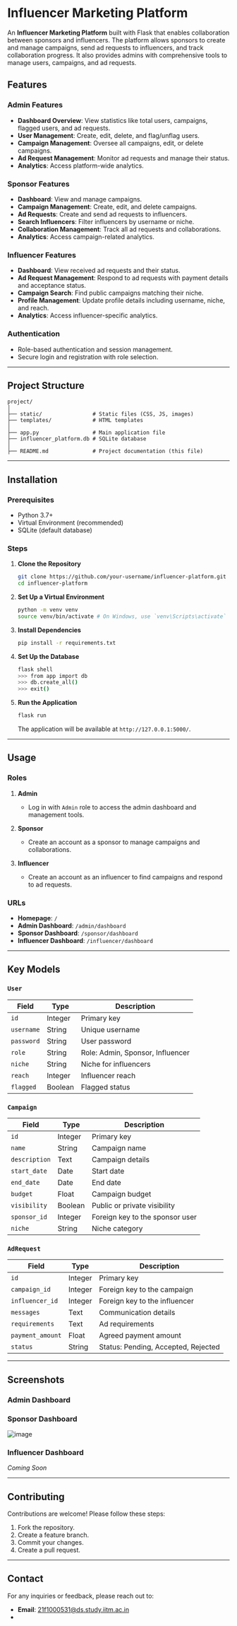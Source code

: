 
# Influencer Marketing Platform

An **Influencer Marketing Platform** built with Flask that enables collaboration between sponsors and influencers. The platform allows sponsors to create and manage campaigns, send ad requests to influencers, and track collaboration progress. It also provides admins with comprehensive tools to manage users, campaigns, and ad requests.

## Features

### Admin Features
- **Dashboard Overview**: View statistics like total users, campaigns, flagged users, and ad requests.
- **User Management**: Create, edit, delete, and flag/unflag users.
- **Campaign Management**: Oversee all campaigns, edit, or delete campaigns.
- **Ad Request Management**: Monitor ad requests and manage their status.
- **Analytics**: Access platform-wide analytics.

### Sponsor Features
- **Dashboard**: View and manage campaigns.
- **Campaign Management**: Create, edit, and delete campaigns.
- **Ad Requests**: Create and send ad requests to influencers.
- **Search Influencers**: Filter influencers by username or niche.
- **Collaboration Management**: Track all ad requests and collaborations.
- **Analytics**: Access campaign-related analytics.

### Influencer Features
- **Dashboard**: View received ad requests and their status.
- **Ad Request Management**: Respond to ad requests with payment details and acceptance status.
- **Campaign Search**: Find public campaigns matching their niche.
- **Profile Management**: Update profile details including username, niche, and reach.
- **Analytics**: Access influencer-specific analytics.

### Authentication
- Role-based authentication and session management.
- Secure login and registration with role selection.

---

## Project Structure

```
project/
│
├── static/                # Static files (CSS, JS, images)
├── templates/             # HTML templates
│
├── app.py                 # Main application file
├── influencer_platform.db # SQLite database
│
├── README.md              # Project documentation (this file)
```

---

## Installation

### Prerequisites
- Python 3.7+
- Virtual Environment (recommended)
- SQLite (default database)

### Steps
1. **Clone the Repository**
   ```bash
   git clone https://github.com/your-username/influencer-platform.git
   cd influencer-platform
   ```

2. **Set Up a Virtual Environment**
   ```bash
   python -m venv venv
   source venv/bin/activate # On Windows, use `venv\Scripts\activate`
   ```

3. **Install Dependencies**
   ```bash
   pip install -r requirements.txt
   ```

4. **Set Up the Database**
   ```bash
   flask shell
   >>> from app import db
   >>> db.create_all()
   >>> exit()
   ```

5. **Run the Application**
   ```bash
   flask run
   ```
   The application will be available at `http://127.0.0.1:5000/`.

---

## Usage

### Roles
1. **Admin**
   - Log in with `Admin` role to access the admin dashboard and management tools.

2. **Sponsor**
   - Create an account as a sponsor to manage campaigns and collaborations.

3. **Influencer**
   - Create an account as an influencer to find campaigns and respond to ad requests.

### URLs
- **Homepage**: `/`
- **Admin Dashboard**: `/admin/dashboard`
- **Sponsor Dashboard**: `/sponsor/dashboard`
- **Influencer Dashboard**: `/influencer/dashboard`

---

## Key Models

### `User`
| Field       | Type      | Description                       |
|-------------|-----------|-----------------------------------|
| `id`        | Integer   | Primary key                      |
| `username`  | String    | Unique username                  |
| `password`  | String    | User password                    |
| `role`      | String    | Role: Admin, Sponsor, Influencer |
| `niche`     | String    | Niche for influencers            |
| `reach`     | Integer   | Influencer reach                 |
| `flagged`   | Boolean   | Flagged status                   |

### `Campaign`
| Field         | Type    | Description                        |
|---------------|---------|------------------------------------|
| `id`          | Integer | Primary key                       |
| `name`        | String  | Campaign name                     |
| `description` | Text    | Campaign details                  |
| `start_date`  | Date    | Start date                        |
| `end_date`    | Date    | End date                          |
| `budget`      | Float   | Campaign budget                   |
| `visibility`  | Boolean | Public or private visibility      |
| `sponsor_id`  | Integer | Foreign key to the sponsor user   |
| `niche`       | String  | Niche category                    |

### `AdRequest`
| Field           | Type    | Description                        |
|-----------------|---------|------------------------------------|
| `id`            | Integer | Primary key                       |
| `campaign_id`   | Integer | Foreign key to the campaign       |
| `influencer_id` | Integer | Foreign key to the influencer     |
| `messages`      | Text    | Communication details             |
| `requirements`  | Text    | Ad requirements                   |
| `payment_amount`| Float   | Agreed payment amount             |
| `status`        | String  | Status: Pending, Accepted, Rejected |

---

## Screenshots

### Admin Dashboard



### Sponsor Dashboard
![image](https://github.com/user-attachments/assets/a45fe53c-7fbc-42db-9a21-3a61cd729b31)


### Influencer Dashboard
*Coming Soon*

---

## Contributing
Contributions are welcome! Please follow these steps:
1. Fork the repository.
2. Create a feature branch.
3. Commit your changes.
4. Create a pull request.
---

## Contact
For any inquiries or feedback, please reach out to:
- **Email**: 21f1000531@ds.study.iitm.ac.in
-
